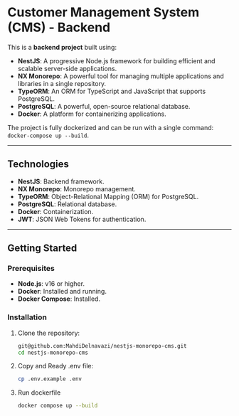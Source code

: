 # Customer Management System (CMS) - Backend

This is a **backend project** built using:
- **NestJS**: A progressive Node.js framework for building efficient and scalable server-side applications.
- **NX Monorepo**: A powerful tool for managing multiple applications and libraries in a single repository.
- **TypeORM**: An ORM for TypeScript and JavaScript that supports PostgreSQL.
- **PostgreSQL**: A powerful, open-source relational database.
- **Docker**: A platform for containerizing applications.

The project is fully dockerized and can be run with a single command: `docker-compose up --build`.

---

## Technologies

- **NestJS**: Backend framework.
- **NX Monorepo**: Monorepo management.
- **TypeORM**: Object-Relational Mapping (ORM) for PostgreSQL.
- **PostgreSQL**: Relational database.
- **Docker**: Containerization.
- **JWT**: JSON Web Tokens for authentication.

---

## Getting Started

### Prerequisites

- **Node.js**: v16 or higher.
- **Docker**: Installed and running.
- **Docker Compose**: Installed.

### Installation

1. Clone the repository:
   ```bash
   git@github.com:MahdiDelnavazi/nestjs-monorepo-cms.git
   cd nestjs-monorepo-cms
2. Copy and Ready .env file:
   ```bash
   cp .env.example .env
3. Run dockerfile
     ```bash
   docker compose up --build
